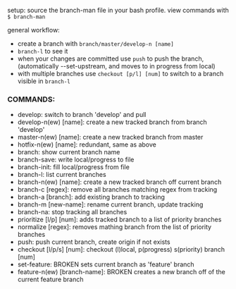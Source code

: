 setup: source the branch-man file in your bash profile.
view commands with `$ branch-man`

general workflow:

- create a branch with `branch/master/develop-n [name]`
- `branch-l` to see it
- when your changes are committed use `push` to push the branch, (automatically --set-upstream, and moves to in progress from local)
- with multiple branches use `checkout [p/l] [num]` to switch to a branch visible in `branch-l`

### COMMANDS:
- develop: switch to branch 'develop' and pull
- develop-n(ew) [name]: create a new tracked branch from branch 'develop'
- master-n(ew) [name]: create a new tracked branch from master
- hotfix-n(ew) [name]: redundant, same as above
- branch: show current branch name
- branch-save: write local/progress to file
- branch-init: fill local/progress from file
- branch-l: list current branches
- branch-n(ew) [name]: create a new tracked branch off current branch
- branch-c [regex]: remove all branches matching regex from tracking
- branch-a [branch]: add existing branch to tracking
- branch-m [new-name]: rename current branch, update tracking
- branch-na: stop tracking all branches
- prioritize [l/p] [num]: adds tracked branch to a list of priority branches
- normalize [regex]: removes mathing branch from the list of priority branches
- push: push current branch, create origin if not exists
- checkout [l/p/s] [num]: checkout (l)local, p(progress) s(priority) branch [num]
- set-feature: BROKEN sets current branch as 'feature' branch
- feature-n(ew) [branch-name]: BROKEN creates a new branch off of the current feature branch
